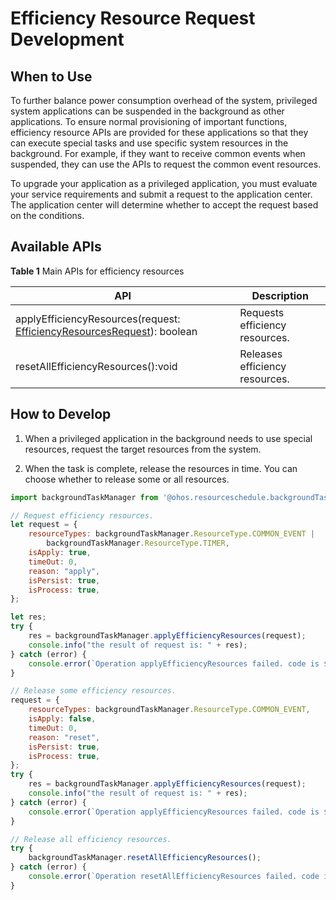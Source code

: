 # Efficiency Resource Request Development

## When to Use

To further balance power consumption overhead of the system, privileged system applications can be suspended in the background as other applications. To ensure normal provisioning of important functions, efficiency resource APIs are provided for these applications so that they can execute special tasks and use specific system resources in the background. For example, if they want to receive common events when suspended, they can use the APIs to request the common event resources.

To upgrade your application as a privileged application, you must evaluate your service requirements and submit a request to the application center. The application center will determine whether to accept the request based on the conditions.

## Available APIs

**Table 1** Main APIs for efficiency resources

| API                                     | Description        |
| ---------------------------------------- | ---------- |
| applyEfficiencyResources(request: [EfficiencyResourcesRequest](../reference/apis/js-apis-resourceschedule-backgroundTaskManager.md#efficiencyresourcesrequest)): boolean | Requests efficiency resources.   |
| resetAllEfficiencyResources():void       | Releases efficiency resources.|


## How to Develop

1. When a privileged application in the background needs to use special resources, request the target resources from the system.

2. When the task is complete, release the resources in time. You can choose whether to release some or all resources.

```js
import backgroundTaskManager from '@ohos.resourceschedule.backgroundTaskManager';

// Request efficiency resources.
let request = {
    resourceTypes: backgroundTaskManager.ResourceType.COMMON_EVENT |
        backgroundTaskManager.ResourceType.TIMER,
    isApply: true,
    timeOut: 0,
    reason: "apply",
    isPersist: true,
    isProcess: true,
};

let res;
try {
    res = backgroundTaskManager.applyEfficiencyResources(request);
    console.info("the result of request is: " + res);
} catch (error) {
    console.error(`Operation applyEfficiencyResources failed. code is ${error.code} message is ${error.message}`);
}

// Release some efficiency resources.
request = {
    resourceTypes: backgroundTaskManager.ResourceType.COMMON_EVENT,
    isApply: false,
    timeOut: 0,
    reason: "reset",
    isPersist: true,
    isProcess: true,
};
try {
    res = backgroundTaskManager.applyEfficiencyResources(request);
    console.info("the result of request is: " + res);
} catch (error) {
    console.error(`Operation applyEfficiencyResources failed. code is ${error.code} message is ${error.message}`);
}

// Release all efficiency resources.
try {
    backgroundTaskManager.resetAllEfficiencyResources();
} catch (error) {
    console.error(`Operation resetAllEfficiencyResources failed. code is ${error.code} message is ${error.message}`);
}
```
